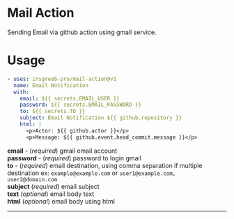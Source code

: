 # Mail Action

Sending Email via github action using gmail service.

# Usage

```yml
- uses: insgreeb-pro/mail-action@v1
  name: Email Notification
  with:
    email: ${{ secrets.EMAIL_USER }}
    password: ${{ secrets.EMAIL_PASSWORD }}
    to: ${{ secrets.TO }}
    subject: Email Notification ${{ github.repository }}
    html: |
      <p>Actor: ${{ github.actor }}</p>
      <p>Message: ${{ github.event.head_commit.message }}</p>
```

**email** - (_required_) gmail email account\
**password** - (_required_) password to login gmail\
**to** - (_required_) email destination, using comma separation if multiple destination ex: `example@example.com` or `user1@example.com, user2@domain.com`\
**subject** (_required_) email subject\
**text** (_optional_) email body text\
**html** (_optional_) email body using html

---
